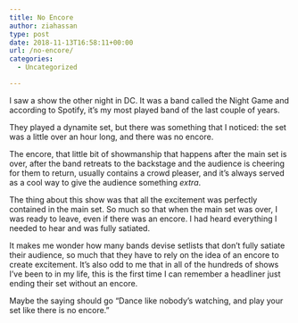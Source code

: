```yaml
---
title: No Encore
author: ziahassan
type: post
date: 2018-11-13T16:58:11+00:00
url: /no-encore/
categories:
  - Uncategorized

---
```

I saw a show the other night in DC. It was a band called the Night Game and according to Spotify, it&#8217;s my most played band of the last couple of years. 

They played a dynamite set, but there was something that I noticed: the set was a little over an hour long, and there was no encore.

The encore, that little bit of showmanship that happens after the main set is over, after the band retreats to the backstage and the audience is cheering for them to return, usually contains a crowd pleaser, and it&#8217;s always served as a cool way to give the audience something _extra_. 

The thing about this show was that all the excitement was perfectly contained in the main set. So much so that when the main set was over, I was ready to leave, even if there was an encore. I had heard everything I needed to hear and was fully satiated.

It makes me wonder how many bands devise setlists that don&#8217;t fully satiate their audience, so much that they have to rely on the idea of an encore to create excitement. It&#8217;s also odd to me that in all of the hundreds of shows I&#8217;ve been to in my life, this is the first time I can remember a headliner just ending their set without an encore.

Maybe the saying should go &#8220;Dance like nobody&#8217;s watching, and play your set like there is no encore.&#8221;